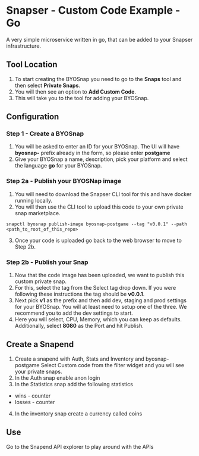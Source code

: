 # Snapser - Custom Code Example - Go

A very simple microservice written in go, that can be added to your Snapser infrastructure.


## Tool Location
1. To start creating the BYOSnap you need to go to the **Snaps** tool and then select **Private Snaps**.
2. You will then see an option to **Add Custom Code**.
3. This will take you to the tool for adding your BYOSnap.

## Configuration

### Step 1 - Create a BYOSnap
1. You will be asked to enter an ID for your BYOSnap. The UI will have **byosnap-** prefix already in the form, so please
enter **postgame**
2. Give your BYOSnap a name, description, pick your platform and select the language **go** for your BYOSnap.

### Step 2a - Publish your BYOSNap image
1. You will need to download the Snapser CLI tool for this and have docker running locally.
2. You will then use the CLI tool to upload this code to your own private snap marketplace.
```
snapctl byosnap publish-image byosnap-postgame --tag "v0.0.1" --path <path_to_root_of_this_repo>
```
3. Once your code is uploaded go back to the web browser to move to Step 2b.

### Step 2b - Publish your Snap
1. Now that the code image has been uploaded, we want to publish this custom private snap.
2. For this, select the tag from the Select tag drop down. If you were following these instructions the tag should be **v0.0.1**.
3. Next pick **v1** as the prefix and then add dev, staging and prod settings for your BYOSnap. You will
at least need to setup one of the three. We recommend you to add the dev settings to start.
4. Here you will select, CPU, Memory, which you can keep as defaults. Additionally, select **8080** as the Port and hit Publish.

## Create a Snapend
1. Create a snapend with Auth, Stats and Inventory and byosnap-postgame Select Custom code from the filter widget and you will see
your private snaps.
2. In the Auth snap enable anon login
3. In the Statistics snap add the following statistics
 - wins - counter
 - losses - counter
4. In the inventory snap create a currency called coins

## Use
Go to the Snapend API explorer to play around with the APIs
